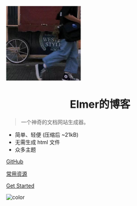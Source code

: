 
<!-- 起始页设置 -->

<img src="./头像.jpg" width="200" height="200"/>
<h1 align="center">Elmer的博客</h1>


<!-- [常用资源](https://shimo.im/docs/MuiACIg1HlYfVxrj/)    [GitHub](https://github.com/Snailclimb/docsify-demo)      [开始阅读](#一级标题) -->



<!-- _coverpage.md -->

> 一个神奇的文档网站生成器。

- 简单、轻便 (压缩后 ~21kB)
- 无需生成 html 文件
- 众多主题

[GitHub](https://github.com/docsifyjs/docsify/) 

[常用资源](https://shimo.im/docs/MuiACIg1HlYfVxrj/)

[Get Started](README.md) 
 

<!-- 背景图片 --> 

<!-- ![image-20241122165310501](_coverpage.assets/image-20241122165310501.png) -->

<!-- <img src="_coverpage.assets/image-20241122165310501.png" width="200" height="200"/> -->

<!-- 背景色 --> 
![color](#F0FFFF)

